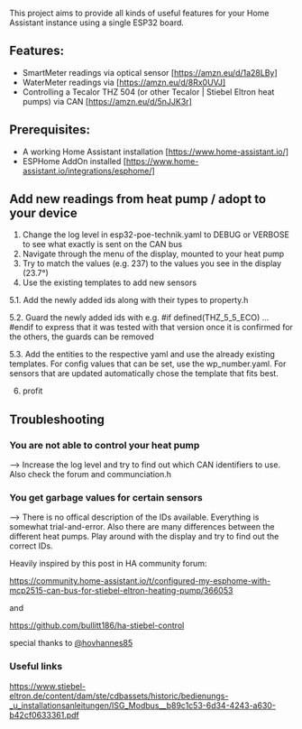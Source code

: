 This project aims to provide all kinds of useful features for your Home Assistant instance using a single ESP32 board.

## Features:

  - SmartMeter readings via optical sensor [https://amzn.eu/d/1a28LBy]
  - WaterMeter readings via [https://amzn.eu/d/8Rx0UVJ]
  - Controlling a Tecalor THZ 504 (or other Tecalor | Stiebel Eltron heat pumps) via CAN  [https://amzn.eu/d/5nJJK3r]

## Prerequisites:

  - A working Home Assistant installation [https://www.home-assistant.io/]
  - ESPHome AddOn installed [https://www.home-assistant.io/integrations/esphome/]

## Add new readings from heat pump / adopt to your device

1. Change the log level in esp32-poe-technik.yaml to DEBUG or VERBOSE to see what exactly is sent on the CAN bus
2. Navigate through the menu of the display, mounted to your heat pump
4. Try to match the values (e.g. 237) to the values you see in the display (23.7°)
5. Use the existing templates to add new sensors

5.1. Add the newly added ids along with their types to property.h

5.2. Guard the newly added ids with e.g. #if defined(THZ_5_5_ECO) ... #endif to express that it was tested with that version once it is confirmed for the others, the guards can be removed

5.3. Add the entities to the respective yaml and use the already existing templates. For config values that can be set, use the wp_number.yaml. For sensors that are updated automatically chose the template that fits best.

6. profit

## Troubleshooting
### You are not able to control your heat pump
 --> Increase the log level and try to find out which CAN identifiers to use. Also check the forum and communciation.h

### You get garbage values for certain sensors
 --> There is no offical description of the IDs available. Everything is somewhat trial-and-error. 
     Also there are many differences between the different heat pumps. Play around with the display and try to find out
     the correct IDs.



Heavily inspired by this post in HA community forum:

https://community.home-assistant.io/t/configured-my-esphome-with-mcp2515-can-bus-for-stiebel-eltron-heating-pump/366053

and

https://github.com/bullitt186/ha-stiebel-control

special thanks to [@hovhannes85](https://github.com/hovhannes85)

### Useful links
https://www.stiebel-eltron.de/content/dam/ste/cdbassets/historic/bedienungs-_u_installationsanleitungen/ISG_Modbus__b89c1c53-6d34-4243-a630-b42cf0633361.pdf
